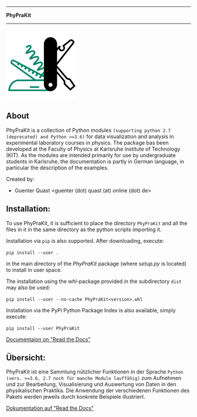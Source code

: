 *************
**PhyPraKit**
*************

![PhyPraKit Logo](
https://github.com/GuenterQuast/PhyPraKit/blob/master/docs/_static/Praktoolkit.png?raw=true)


About
-----

PhyPraKit is a collection of Python modules `(supporting python 2.7
(deprecated) and Python >=3.6)` for data visualization and analysis
in experimental laboratory courses in physics. The package bas been developed at the Faculty of Physics at Karlsruhe Institute of Technology (KIT). As the modules are intended primarily for use by undergraduate
students in Karlsruhe, the documentation is partly in German
language, in particular the description of the examples.

Created by: 

* Guenter Quast <guenter (dot) quast (at) online (dot) de>

  
Installation:
-------------

To use PhyPraKit, it is sufficient to place the directory
`PhyPraKit` and all the files in it in the same directory as the
python scripts importing it.

Installation via `pip` is also supported. After downloading, execute: 

``pip install --user .`` 

in the main directory of the *PhyPraKit* package (where *setup.py*
is located) to install in user space.  

The installation using the *whl*-package provided in the subdirectory
`dist` may also be used:

   ``pip install --user --no-cache PhyPraKit<version>.whl``

Installation via the PyPi Python Package Index is also available, simply
execute:
   
   ``pip install --user PhyPraKit``

[Documentaion on "Read the Docs"](https://readthedocs.org/projects/phyprakit/)


Übersicht:
----------

PhyPraKit ist eine Sammlung nützlicher Funktionen in der Sprache 
`Python (vers. >=3.6, 2.7 noch für manche Module lauffähig)`
zum Aufnehmen und zur Bearbeitung, Visualisierung und Auswertung
von Daten in den physikalischen Praktika.
Die Anwendung der verschiedenen Funktionen des Pakets
werden jeweils durch konkrete Beispiele illustriert.

[Dokumentation auf "Read the Docs"](https://readthedocs.org/projects/phyprakit/)
